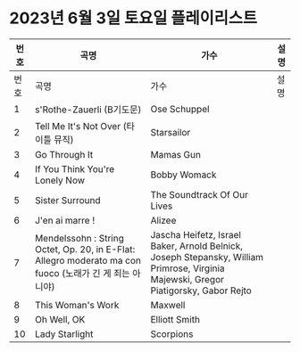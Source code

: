 # 2023년 6월 3일 토요일 플레이리스트

| 번호 | 곡명 | 가수 | 설명 |
|------|------|------|------|
| 번호 | 곡명 | 가수 | 설명 |
| 1 | s'Rothe-Zauerli (B기도문) | Ose Schuppel |  |
| 2 | Tell Me It's Not Over (타이틀 뮤직) | Starsailor |  |
| 3 | Go Through It | Mamas Gun |  |
| 4 | If You Think You're Lonely Now | Bobby Womack |  |
| 5 | Sister Surround | The Soundtrack Of Our Lives |  |
| 6 | J'en ai marre ! | Alizee |  |
| 7 | Mendelssohn : String Octet, Op. 20, in E-Flat: Allegro moderato ma con fuoco (노래가 긴 게 죄는 아니야) | Jascha Heifetz, Israel Baker, Arnold Belnick, Joseph Stepansky, William Primrose, Virginia Majewski, Gregor Piatigorsky, Gabor Rejto |  |
| 8 | This Woman's Work | Maxwell |  |
| 9 | Oh Well, OK | Elliott Smith |  |
| 10 | Lady Starlight | Scorpions |  |
